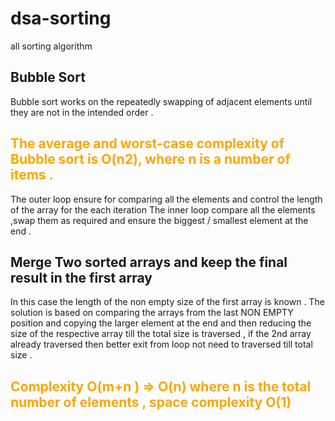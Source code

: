 # dsa-sorting
all sorting algorithm 

## Bubble Sort 

Bubble sort works on the repeatedly swapping of adjacent elements until they are not in the intended order .
<h2 style="color:Orange">The average and worst-case complexity of Bubble sort is O(n2), where n is a number of items .</h2>

The outer loop ensure for comparing all the elements and control the length of the array for the each iteration
The inner loop compare all the elements ,swap them as required
and ensure the biggest / smallest element at the end . 

## Merge Two sorted arrays and keep the final result in the first array 

In this case the length of the non empty size of the first array is known .
The solution is based on comparing the arrays from the last NON EMPTY position and copying the larger  element at the end and then reducing the size of the respective array till the total size is traversed , if the 2nd array already traversed then better exit from loop not need to traversed  till total size .

<h2 style="color:Orange">Complexity O(m+n ) => O(n) where n is the total number of elements , space complexity O(1)</h2>